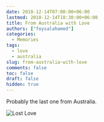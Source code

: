 ```yaml
---
date: 2018-12-14T07:00:00+06:00
lastmod: 2018-12-14T18:30:00+06:00
title: From Australia with Love
authors: ["foysalahamed"]
categories:
  - Memories
tags:
  - love
  - australia
slug: from-australia-with-love
comments: false
toc: false
draft: false
hidden: true
---
```


Probably the last one from Australia.

![Lost Love](/images/blog/from-australia-with-love.jpg)
